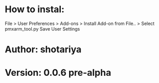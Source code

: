 # How to instal:
 File > User Preferences > Add-ons > 
     Install Add-on from File.. > Select pmxarm_tool.py
     Save User Settings

# Author: shotariya
# Version: 0.0.6 pre-alpha
